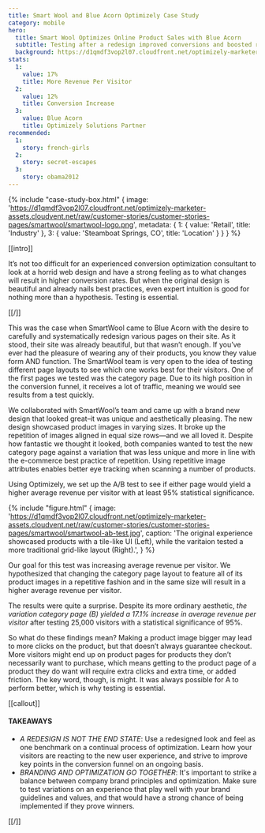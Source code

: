 ```yaml
---
title: Smart Wool and Blue Acorn Optimizely Case Study
category: mobile
hero:
  title: Smart Wool Optimizes Online Product Sales with Blue Acorn
  subtitle: Testing after a redesign improved conversions and boosted revenue 17%
  background: https://d1qmdf3vop2l07.cloudfront.net/optimizely-marketer-assets.cloudvent.net/raw/customer-stories/customer-stories-pages/smartwool/smartwool-hero-blueacorn.png
stats:
  1:
    value: 17%
    title: More Revenue Per Visitor
  2:
    value: 12%
    title: Conversion Increase
  3:
    value: Blue Acorn
    title: Optimizely Solutions Partner
recommended:
  1:
    story: french-girls
  2:
    story: secret-escapes
  3:
    story: obama2012
---
```

{% include "case-study-box.html"
  {
    image: 'https://d1qmdf3vop2l07.cloudfront.net/optimizely-marketer-assets.cloudvent.net/raw/customer-stories/customer-stories-pages/smartwool/smartwool-logo.png',
    metadata: {
      1: {
        value: 'Retail',
        title: 'Industry'
      },
      3: {
        value: 'Steamboat Springs, CO',
        title: 'Location'
      }
    }
  }
%}

[[intro]]

It’s not too difficult for an experienced conversion optimization consultant to look at a horrid web design and have a strong feeling as to what changes will result in higher conversion rates. But when the original design is beautiful and already nails best practices, even expert intuition is good for nothing more than a hypothesis. Testing is essential.

[[/]]

This was the case when SmartWool came to Blue Acorn with the desire to carefully and systematically redesign various pages on their site. As it stood, their site was already beautiful, but that wasn’t enough. If you’ve ever had the pleasure of wearing any of their products, you know they value form AND function. The SmartWool team is very open to the idea of testing different page layouts to see which one works best for their visitors. One of the first pages we tested was the category page. Due to its high position in the conversion funnel, it receives a lot of traffic, meaning we would see results from a test quickly.

We collaborated with SmartWool’s team and came up with a brand new design that looked great–it was unique and aesthetically pleasing. The new design showcased product images in varying sizes. It broke up the repetition of images aligned in equal size rows—and we all loved it. Despite how fantastic we thought it looked, both companies wanted to test the new category page against a variation that was less unique and more in line with the e-commerce best practice of repetition. Using repetitive image attributes enables better eye tracking when scanning a number of products.

Using Optimizely, we set up the A/B test to see if either page would yield a higher average revenue per visitor with at least 95% statistical significance.

{% include "figure.html"
  {
    image: 'https://d1qmdf3vop2l07.cloudfront.net/optimizely-marketer-assets.cloudvent.net/raw/customer-stories/customer-stories-pages/smartwool/smartwool-ab-test.jpg',
    caption: 'The original experience showcased products with a tile-like UI (Left), while the varitaion tested a more traditional grid-like layout (Right).',
  }
%}

Our goal for this test was increasing average revenue per visitor. We hypothesized that changing the category page layout to feature all of its product images in a repetitive fashion and in the same size will result in a higher average revenue per visitor.

The results were quite a surprise. Despite its more ordinary aesthetic, *the variation category page (B) yielded a 17.1% increase in average revenue per visitor* after testing 25,000 visitors with a statistical significance of 95%.

So what do these findings mean? Making a product image bigger may lead to more clicks on the product, but that doesn’t always guarantee checkout. More visitors might end up on product pages for products they don’t necessarily want to purchase, which means getting to the product page of a product they do want will require  extra clicks and extra time, or added friction. The key word, though, is might. It was always possible for A to perform better, which is why testing is essential.

[[callout]]

#### TAKEAWAYS

- *A REDESIGN IS NOT THE END STATE*: Use a redesigned look and feel as one benchmark on a continual process of optimization. Learn how your visitors are reacting to the new user experience, and strive to improve key points in the conversion funnel on an ongoing basis.
- *BRANDING AND OPTIMIZATION GO TOGETHER*: It's important to strike a balance between company brand principles and optimization. Make sure to test variations on an experience that play well with your brand guidelines and values, and that would have a strong chance of being implemented if they prove winners.

[[/]]